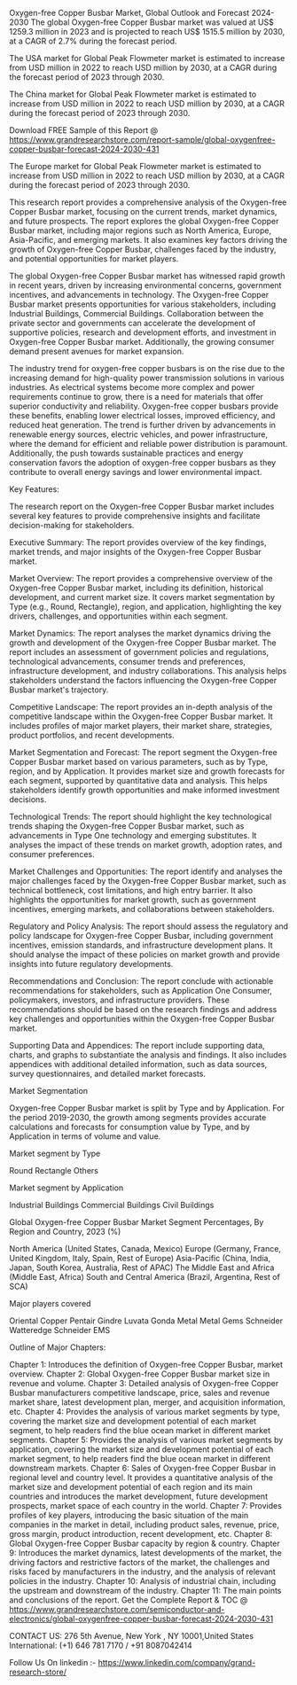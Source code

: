 Oxygen-free Copper Busbar Market, Global Outlook and Forecast 2024-2030
The global Oxygen-free Copper Busbar market was valued at US$ 1259.3 million in 2023 and is projected to reach US$ 1515.5 million by 2030, at a CAGR of 2.7% during the forecast period.

The USA market for Global Peak Flowmeter market is estimated to increase from USD million in 2022 to reach USD million by 2030, at a CAGR during the forecast period of 2023 through 2030.

The China market for Global Peak Flowmeter market is estimated to increase from USD million in 2022 to reach USD million by 2030, at a CAGR during the forecast period of 2023 through 2030.

Download FREE Sample of this Report @ https://www.grandresearchstore.com/report-sample/global-oxygenfree-copper-busbar-forecast-2024-2030-431

The Europe market for Global Peak Flowmeter market is estimated to increase from USD million in 2022 to reach USD million by 2030, at a CAGR during the forecast period of 2023 through 2030.

This research report provides a comprehensive analysis of the Oxygen-free Copper Busbar market, focusing on the current trends, market dynamics, and future prospects. The report explores the global Oxygen-free Copper Busbar market, including major regions such as North America, Europe, Asia-Pacific, and emerging markets. It also examines key factors driving the growth of Oxygen-free Copper Busbar, challenges faced by the industry, and potential opportunities for market players.

The global Oxygen-free Copper Busbar market has witnessed rapid growth in recent years, driven by increasing environmental concerns, government incentives, and advancements in technology. The Oxygen-free Copper Busbar market presents opportunities for various stakeholders, including Industrial Buildings, Commercial Buildings. Collaboration between the private sector and governments can accelerate the development of supportive policies, research and development efforts, and investment in Oxygen-free Copper Busbar market. Additionally, the growing consumer demand present avenues for market expansion.

The industry trend for oxygen-free copper busbars is on the rise due to the increasing demand for high-quality power transmission solutions in various industries. As electrical systems become more complex and power requirements continue to grow, there is a need for materials that offer superior conductivity and reliability. Oxygen-free copper busbars provide these benefits, enabling lower electrical losses, improved efficiency, and reduced heat generation. The trend is further driven by advancements in renewable energy sources, electric vehicles, and power infrastructure, where the demand for efficient and reliable power distribution is paramount. Additionally, the push towards sustainable practices and energy conservation favors the adoption of oxygen-free copper busbars as they contribute to overall energy savings and lower environmental impact.

Key Features:

The research report on the Oxygen-free Copper Busbar market includes several key features to provide comprehensive insights and facilitate decision-making for stakeholders.

Executive Summary: The report provides overview of the key findings, market trends, and major insights of the Oxygen-free Copper Busbar market.

Market Overview: The report provides a comprehensive overview of the Oxygen-free Copper Busbar market, including its definition, historical development, and current market size. It covers market segmentation by Type (e.g., Round, Rectangle), region, and application, highlighting the key drivers, challenges, and opportunities within each segment.

Market Dynamics: The report analyses the market dynamics driving the growth and development of the Oxygen-free Copper Busbar market. The report includes an assessment of government policies and regulations, technological advancements, consumer trends and preferences, infrastructure development, and industry collaborations. This analysis helps stakeholders understand the factors influencing the Oxygen-free Copper Busbar market's trajectory.

Competitive Landscape: The report provides an in-depth analysis of the competitive landscape within the Oxygen-free Copper Busbar market. It includes profiles of major market players, their market share, strategies, product portfolios, and recent developments.

Market Segmentation and Forecast: The report segment the Oxygen-free Copper Busbar market based on various parameters, such as by Type, region, and by Application. It provides market size and growth forecasts for each segment, supported by quantitative data and analysis. This helps stakeholders identify growth opportunities and make informed investment decisions.

Technological Trends: The report should highlight the key technological trends shaping the Oxygen-free Copper Busbar market, such as advancements in Type One technology and emerging substitutes. It analyses the impact of these trends on market growth, adoption rates, and consumer preferences.

Market Challenges and Opportunities: The report identify and analyses the major challenges faced by the Oxygen-free Copper Busbar market, such as technical bottleneck, cost limitations, and high entry barrier. It also highlights the opportunities for market growth, such as government incentives, emerging markets, and collaborations between stakeholders.

Regulatory and Policy Analysis: The report should assess the regulatory and policy landscape for Oxygen-free Copper Busbar, including government incentives, emission standards, and infrastructure development plans. It should analyse the impact of these policies on market growth and provide insights into future regulatory developments.

Recommendations and Conclusion: The report conclude with actionable recommendations for stakeholders, such as Application One Consumer, policymakers, investors, and infrastructure providers. These recommendations should be based on the research findings and address key challenges and opportunities within the Oxygen-free Copper Busbar market.

Supporting Data and Appendices: The report include supporting data, charts, and graphs to substantiate the analysis and findings. It also includes appendices with additional detailed information, such as data sources, survey questionnaires, and detailed market forecasts.

Market Segmentation

Oxygen-free Copper Busbar market is split by Type and by Application. For the period 2019-2030, the growth among segments provides accurate calculations and forecasts for consumption value by Type, and by Application in terms of volume and value.

Market segment by Type

Round
Rectangle
Others

Market segment by Application

Industrial Buildings
Commercial Buildings
Civil Buildings

Global Oxygen-free Copper Busbar Market Segment Percentages, By Region and Country, 2023 (%)

North America (United States, Canada, Mexico)
Europe (Germany, France, United Kingdom, Italy, Spain, Rest of Europe)
Asia-Pacific (China, India, Japan, South Korea, Australia, Rest of APAC)
The Middle East and Africa (Middle East, Africa)
South and Central America (Brazil, Argentina, Rest of SCA)

Major players covered

Oriental Copper
Pentair
Gindre
Luvata
Gonda Metal
Metal Gems
Schneider
Watteredge
Schneider
EMS

Outline of Major Chapters:

Chapter 1: Introduces the definition of Oxygen-free Copper Busbar, market overview.
Chapter 2: Global Oxygen-free Copper Busbar market size in revenue and volume.
Chapter 3: Detailed analysis of Oxygen-free Copper Busbar manufacturers competitive landscape, price, sales and revenue market share, latest development plan, merger, and acquisition information, etc.
Chapter 4: Provides the analysis of various market segments by type, covering the market size and development potential of each market segment, to help readers find the blue ocean market in different market segments.
Chapter 5: Provides the analysis of various market segments by application, covering the market size and development potential of each market segment, to help readers find the blue ocean market in different downstream markets.
Chapter 6: Sales of Oxygen-free Copper Busbar in regional level and country level. It provides a quantitative analysis of the market size and development potential of each region and its main countries and introduces the market development, future development prospects, market space of each country in the world.
Chapter 7: Provides profiles of key players, introducing the basic situation of the main companies in the market in detail, including product sales, revenue, price, gross margin, product introduction, recent development, etc.
Chapter 8: Global Oxygen-free Copper Busbar capacity by region & country.
Chapter 9: Introduces the market dynamics, latest developments of the market, the driving factors and restrictive factors of the market, the challenges and risks faced by manufacturers in the industry, and the analysis of relevant policies in the industry.
Chapter 10: Analysis of industrial chain, including the upstream and downstream of the industry.
Chapter 11: The main points and conclusions of the report.
Get the Complete Report & TOC @ https://www.grandresearchstore.com/semiconductor-and-electronics/global-oxygenfree-copper-busbar-forecast-2024-2030-431

CONTACT US:
276 5th Avenue, New York , NY 10001,United States
International: (+1) 646 781 7170 / +91 8087042414

Follow Us On linkedin :- https://www.linkedin.com/company/grand-research-store/
